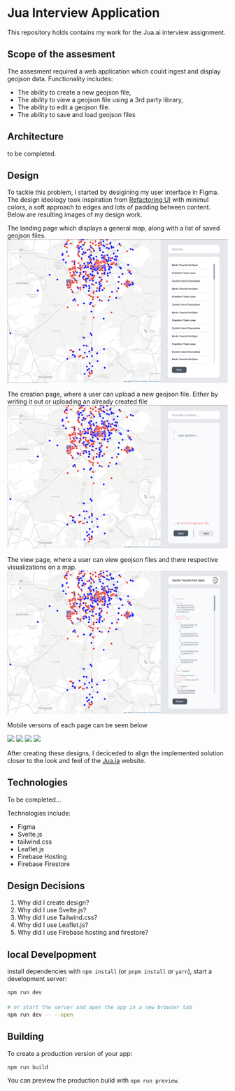 # Jua Interview Application
This repository holds contains my work for the Jua.ai interview assignment.

## Scope of the assesment
The assesment required a web application which could ingest and display geojson data. Functionality includes:
* The ability to create a new geojson file,
* The ability to view a geojson file using a 3rd party library,
* The ability to edit a geojson file.
* The ability to save and load geojson files

## Architecture
to be completed.

## Design
To tackle this problem, I started by desigining my user interface in Figma. The design ideology took inspiration from [Refactoring UI](https://www.refactoringui.com/?ref=sidebar) with minimul colors, a soft approach to edges and lots of padding between content. Below are resulting images of my design work.

The landing page which displays a general map, along with a list of saved geojson files.
![home](/figma/home.png)

The creation page, where a user can upload a new geojson file. Either by writing it out or uploading an already created file
![home](/figma/new.png)

The view page, where a user can view geojson files and there respective visualizations on a map.
![home](/figma/view.png)

Mobile versons of each page can be seen below
<p float="left">
    <img src="/Users/jordandaubinet/Documents/Repositories/Assessments/interviews/jua-interview/figma/new-mobile.png" width="100" />
    <img src="/Users/jordandaubinet/Documents/Repositories/Assessments/interviews/jua-interview/figma/new-mobile.png" width="100" /> 
    <img src="/Users/jordandaubinet/Documents/Repositories/Assessments/interviews/jua-interview/figma/view-mobile1.png" width="100" />
    <img src="/Users/jordandaubinet/Documents/Repositories/Assessments/interviews/jua-interview/figma/view-mobile2.png" width="100" />
</p>

After creating these designs, I deciceded to align the implemented solution closer to the look and feel of the [Jua.ia](jua.ai) website.

## Technologies
To be completed...

Technologies include:
* Figma
* Svelte.js
* tailwind.css
* Leaflet.js
* Firebase Hosting
* Firebase Firestore

## Design Decisions
1. Why did I create design?
2. Why did I use Svelte.js?
3. Why did I use Tailwind.css?
4. Why did I use Leaflet.js?
5. Why did I use Firebase hosting and firestore?
## local Develpopment

install dependencies with `npm install` (or `pnpm install` or `yarn`), start a development server:

```bash
npm run dev

# or start the server and open the app in a new browser tab
npm run dev -- --open
```

## Building

To create a production version of your app:

```bash
npm run build
```

You can preview the production build with `npm run preview`.


